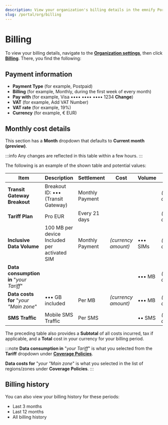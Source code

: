 ```yaml
---
description: View your organization's billing details in the emnify Portal
slug: /portal/org/billing
---
```


# Billing

To view your billing details, navigate to the [**Organization settings**](https://portal.emnify.com/organisation-settings/), then click [**Billing**](https://portal.emnify.com/organisation-settings/billing).
There, you find the following:

## Payment information

- **Payment Type** (for example, Postpaid)
- **Billing** (for example, Monthly, during the first week of every month)
- **Pay with** (for example, Visa •••• •••• •••• 1234 **Change**)
- **VAT** (for example, Add VAT Number)
- **VAT rate** (for example, 19%)
- **Currency** (for example, € EUR)

## Monthly cost details

This section has a **Month** dropdown that defaults to **Current month (preview)**.

:::info
Any changes are reflected in this table within a few hours.
:::

The following is an example of the shown table and potential values:

| Item | Description | Settlement | Cost | Volume | Total |
| ---- | ----------- | ---------- | ---- | ------ | ----- |
| **Transit Gateway Breakout** | Breakout ID: ••• (Transit Gateway) | Monthly Payment | | | _(currency amount)_ |
| **Tariff Plan** | Pro EUR | Every 21 days |  | | _(currency amount)_ |
| **Inclusive Data Volume** | 100 MB per device Included per activated SIM | Monthly Payment | _(currency amount)_ | ••• SIMs | _(currency amount)_ |
| **Data consumption in** "_your Tariff_" |  |  |  | ••• MB | _(currency amount)_ |
| **Data costs for** "_your "Main zone_"  | ••• GB included | Per MB | _(currency amount)_ | ••• MB | _(currency amount)_ |
| **SMS Traffic** | Mobile SMS Traffic | Per SMS | | •• SMS | _(currency amount)_ |

The preceding table also provides a **Subtotal** of all costs incurred, tax if applicable, and a **Total** cost in your currency for your billing period.

:::note
**Data consumption in** "_your Tariff_" is what you selected from the **Tariff** dropdown under [**Coverage Policies**](https://portal.emnify.com/device-policies).

**Data costs for** "_your "Main zone_" is what you selected in the list of regions/zones under **Coverage Policies**.
:::

## Billing history

You can also view your billing history for these periods:

- Last 3 months
- Last 12 months
- All billing history
